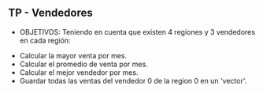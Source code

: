 ## TP - Vendedores

* OBJETIVOS: Teniendo en cuenta que existen 4 regiones y 3 vendedores en cada región: 
- Calcular la mayor venta por mes.
- Calcular el promedio de venta por mes.
- Calcular el mejor vendedor por mes.
- Guardar todas las ventas del vendedor 0 de la region 0 en un 'vector'.

